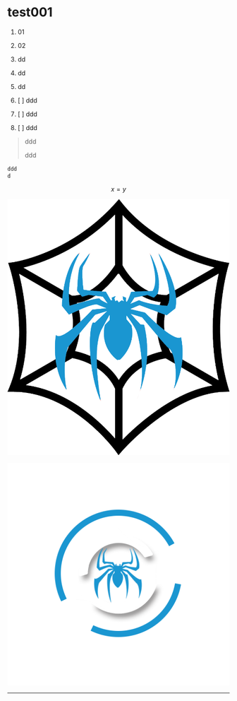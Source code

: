 # test001

1. 01
2. 02

3. dd

4. dd

5. dd

6. [ ] ddd

1. [ ] ddd

2. [ ] ddd

> ddd
>
> ddd

```
ddd
d
```

$$x = y$$

![](/assets/采集logo.png)

![](/assets/logo1.4.png)

---

[^2]: Enter footnote here.

[^1]: Enter footnote here.

